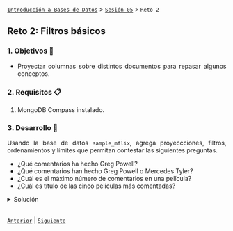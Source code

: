 [`Introducción a Bases de Datos`](../../Readme.md) > [`Sesión 05`](../Readme.md) > `Reto 2`
	
## Reto 2: Filtros básicos

<div style="text-align: justify;">

### 1. Objetivos :dart:

- Proyectar columnas sobre distintos documentos para repasar algunos conceptos.

### 2. Requisitos :clipboard:

1. MongoDB Compass instalado.

### 3. Desarrollo :rocket:

Usando la base de datos `sample_mflix`, agrega proyeccciones, filtros, ordenamientos y límites que permitan contestar las siguientes preguntas.

- ¿Qué comentarios ha hecho Greg Powell?
- ¿Qué comentarios han hecho Greg Powell o Mercedes Tyler?
- ¿Cuál es el máximo número de comentarios en una película?
- ¿Cuál es título de las cinco películas más comentadas?

<details><summary>Solución</summary>
<p>

- ¿Qué comentarios ha hecho Greg Powell?

   ```json
   {name: "Greg Powell"}
   ```
   
   ![imagen](imagenes/s4r21.png)

- ¿Qué comentarios han hecho Greg Powell o Mercedes Tyler?

   ```json
   {$or: [{name: "Greg Powell"}, {name: "Mercedes Tyler"}]}
   ```
   
   ![imagen](imagenes/s4r22.png)
   
- ¿Cuál es el máximo número de comentarios en una película?

   Para responder esta pregunta, necesitamos tres cosas.
   
   1. Proyectar el número de comentarios

   ```json
   {num_mflix_comments: 1}	
   ```
   
   2. Ordenar el número de comentarios de forma descendente.
   
   ```json
   {num_mflix_comments:-1}
   ```
   
   3. Limitar los resultados a 1.
   
   ![imagen](imagenes/s4r23.png) 
   
- ¿Cuál es título de las cinco películas más comentadas?

   Para responder esta pregunta, necesitamos tres cosas.
   
   1. Proyectar el título de las películas.

   ```json
   {title: 1}	
   ```
   
   2. Ordenar el número de comentarios de forma descendente.
   
   ```json
   {num_mflix_comments: -1}
   ```
   
   3. Limitar los resultados a 5.
   
   ![imagen](imagenes/s4r24.png)   

</p>
</details> 

<br/>

[`Anterior`](../Ejemplo-02/Readme.md) | [`Siguiente`](../Readme.md#3-proyecto-hammer)

</div>
